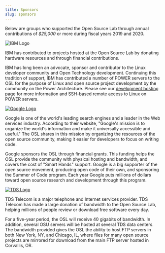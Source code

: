 ```yaml
---
title: Sponsors
slug: sponsors
---
```


Below are groups who supported the Open Source Lab through annual contributions of *$25,000* or more during fiscal
years 2019 and 2020.

![IBM Logo](/images/ibm-logo_small.jpg#sponsors)

IBM has contributed to projects hosted at the Open Source Lab by donating hardware resources and through financial
contributions.

IBM has long been an advocate, sponsor and contributor to the Linux developer community and Open Technology
development. Continuing this tradition of support, IBM has contributed a number of POWER servers to the OSL for the
purpose of Linux and open source project development by the community on the Power Architecture. Please see our
[development hosting](/services/powerdev) page for more information and SSH-based remote access to Linux on POWER servers.

[![Google Logo](/images/Google_2015_logo.svg#sponsors)](http://www.google.com/)

Google is one of the world's leading search engines and a leader in the Web services industry. According to their
website, "Google's mission is to organize the world's information and make it universally accessible and useful." The
OSL shares in this mission by organizing the resources of the open source community, making it easier for developers to
focus on writing code.

Google sponsors the OSL through financial grants. This funding helps the OSL provide the community with physical
hosting and bandwidth, and covers the cost of "Smart Hands" support. Google is a big supporter of the open source
movement, producing open code of their own, and sponsoring the Summer of Code program.  Each year Google puts millions
of dollars toward open source research and development through this program.

[![TDS Logo](/images/tds_logo.jpg#sponsors)](http://tdstelecom.com/)

TDS Telecom is a major telephone and Internet services provider. TDS Telecom has made a large donation of bandwidth to
the Open Source Lab, helping millions of people review or download free software every day.

For a five-year period, the OSL will receive 40 gigabits of bandwidth. In addition, several OSU servers will be hosted
at several TDS data centers. The bandwidth provided gives the OSL the ability to host FTP servers in both New York,
NY, and Chicago, IL, where files for many open source projects are mirrored for download from the main FTP server
hosted in Corvallis, OR.